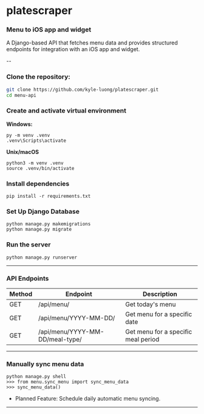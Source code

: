 # platescraper
### Menu to iOS app and widget
A Django-based API that fetches menu data and provides structured endpoints for integration with an iOS app and widget.

--

### Clone the repository:
```sh
git clone https://github.com/kyle-luong/platescraper.git
cd menu-api
```

### Create and activate virtual environment
**Windows:**
```
py -m venv .venv
.venv\Scripts\activate
```
**Unix/macOS**
```
python3 -m venv .venv
source .venv/bin/activate
```

### Install dependencies
```
pip install -r requirements.txt
```

### Set Up Django Database
```
python manage.py makemigrations
python manage.py migrate
```

### Run the server
```
python manage.py runserver
```
---
### API Endpoints
Method	| Endpoint	| Description
--- | --- | ---
GET	| /api/menu/ | Get today's menu
GET	| /api/menu/YYYY-MM-DD/ | Get menu for a specific date
GET	| /api/menu/YYYY-MM-DD/meal-type/ | Get menu for a specific meal period

---
### Manually sync menu data
```
python manage.py shell
>>> from menu.sync_menu import sync_menu_data
>>> sync_menu_data()
```
- Planned Feature: Schedule daily automatic menu syncing.

---